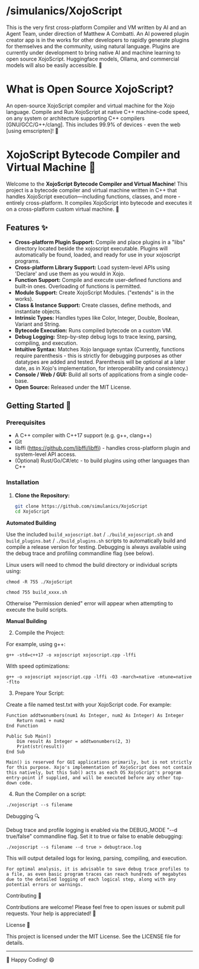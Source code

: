 # /simulanics/XojoScript

This is the very first cross-platform Compiler and VM written by AI and an Agent Team, under direction of Matthew A Combatti. An AI powered plugin creator app is in the works for other developers to rapidly generate plugins for themselves and the community, using natural language. Plugins are currently under development to bring native AI and machine learning to open source XojoScript. Huggingface models, Ollama, and commercial models will also be easily accessible. 🤗

# What is Open Source XojoScript?

An open-source XojoScript compiler and virtual machine for the Xojo language. Compile and Run XojoScript at native C++ machine-code speed, on any system or architecture supporting C++ compilers [GNU/GCC/G++/clang]. This includes 99.9% of devices - even the web [using emscripten]! 🙏

# XojoScript Bytecode Compiler and Virtual Machine 🚀

Welcome to the **XojoScript Bytecode Compiler and Virtual Machine**! This project is a bytecode compiler and virtual machine written in C++ that handles XojoScript execution—including functions, classes, and more - entirely cross-platform. It compiles XojoScript into bytecode and executes it on a cross-platform custom virtual machine. 🤯

## Features ✨

- **Cross-platform Plugin Support:** Compile and place plugins in a "libs" directory located beside the xojoscript executable. Plugins will automatically be found, loaded, and ready for use in your xojoscript programs.
- **Cross-platform Library Support:** Load system-level APIs using 'Declare' and use them as you would in Xojo.
- **Function Support:** Compile and execute user-defined functions and built-in ones. Overloading of functions is permitted.
- **Module Support:** Create XojoScript Modules. ("extends" is in the works).
- **Class & Instance Support:** Create classes, define methods, and instantiate objects.
- **Intrinsic Types:** Handles types like Color, Integer, Double, Boolean, Variant and String.
- **Bytecode Execution:** Runs compiled bytecode on a custom VM.
- **Debug Logging:** Step-by-step debug logs to trace lexing, parsing, compiling, and execution.
- **Intuitive Syntax:** Matches Xojo language syntax (Currently, functions require parenthesis - this is strictly for debugging purposes as other datatypes are added and tested. Parenthesis will be optional at a later date, as in Xojo's implementation, for interoperability and consistency.)
- **Console / Web / GUI:** Build all sorts of applications from a single code-base.
- **Open Source:** Released under the MIT License.

## Getting Started 🏁

### Prerequisites

- A C++ compiler with C++17 support (e.g. g++, clang++)
- Git
- libffi (https://github.com/libffi/libffi) - handles cross-platform plugin and system-level API access.
- (Optional) Rust/Go/C#/etc - to build plugins using other languages than C++

### Installation

1. **Clone the Repository:**

   ```bash
   git clone https://github.com/simulanics/XojoScript
   cd XojoScript
   ```


**Automated Building**

Use the included `build_xojoscript.bat` / `./build_xojoscript.sh` and `build_plugins.bat` / `./build_plugins.sh` scripts to automatically build and compile a release version for testing. Debugging is always available using the debug trace and profiling commandline flag (see below).

Linux users will need to chmod the build directory or individual scripts using:

`chmod -R 755 ./XojoScript`

`chmod 755 build_xxxx.sh`

Otherwise "Permission denied" error will appear when attempting to execute the build scripts.




**Manual Building**

2. Compile the Project:

For example, using g++:

```
g++ -std=c++17 -o xojoscript xojoscript.cpp -lffi
```

With speed optimizations:

```
g++ -o xojoscript xojoscript.cpp -lffi -O3 -march=native -mtune=native -flto
```

3. Prepare Your Script:

Create a file named test.txt with your XojoScript code. For example:

```
Function addtwonumbers(num1 As Integer, num2 As Integer) As Integer
    Return num1 + num2
End Function

Public Sub Main()
    Dim result As Integer = addtwonumbers(2, 3)
    Print(str(result))
End Sub
```

`Main() is reserved for GUI applications primarily, but is not strictly for this purpose. Xojo's implementation of XojoScript does not contain this natively, but this Sub() acts as each OS XojoScript's program entry-point if supplied, and will be executed before any other top-down code.`

4. Run the Compiler on a script:

```
./xojoscript --s filename
```

Debugging 🔍

Debug trace and profile logging is enabled via the DEBUG_MODE "--d true/false" commandline flag. Set it to true or false to enable debugging:

```
./xojoscript --s filename --d true > debugtrace.log
```

This will output detailed logs for lexing, parsing, compiling, and execution.

`For optimal analysis, it is advisable to save debug trace profiles to a file, as even basic program traces can reach hundreds of megabytes due to the detailed logging of each logical step, along with any potential errors or warnings.`

Contributing 🤝

Contributions are welcome! Please feel free to open issues or submit pull requests. Your help is appreciated! 🎉

License 📄

This project is licensed under the MIT License. See the LICENSE file for details.

---

🤗 Happy Coding! 😄



